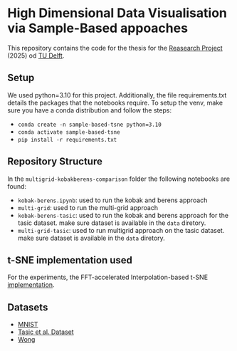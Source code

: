 # High Dimensional Data Visualisation via Sample-Based appoaches

This repository contains the code for the thesis for the [Reasearch Project](https://github.com/TU-Delft-CSE/Research-Project) (2025) od [TU Delft](https://https//github.com/TU-Delft-CSE).

## Setup

We used python=3.10 for this project. Additionally, the file requirements.txt details the packages that the notebooks require. To setup the venv, make sure you have a conda distribution and follow the steps:

- `conda create -n sample-based-tsne python=3.10`
- `conda activate sample-based-tsne`
- `pip install -r requirements.txt`


## Repository Structure

In the `multigrid-kobakberens-comparison` folder the following notebooks are found:
- `kobak-berens.ipynb`: used to run the kobak and berens approach
- `multi-grid`: used to run the multi-grid approach
- `kobak-berens-tasic`: used to run the kobak and berens approach for the tasic dataset. make sure dataset is available in the `data` diretory.
- `multi-grid-tasic`: used to run multigrid approach on the tasic dataset. make sure dataset is available in the `data` diretory.


## t-SNE implementation used
For the experiments, the FFT-accelerated Interpolation-based t-SNE [implementation](https://github.com/KlugerLab/FIt-SNE).


## Datasets

- [MNIST](https://yann.lecun.com/exdb/mnist/)
- [Tasic et al. Dataset](http://celltypes.brain-map.org/rnaseq)
- [Wong](http://flowrepository.org/id/FR-FCM-ZZTM)

